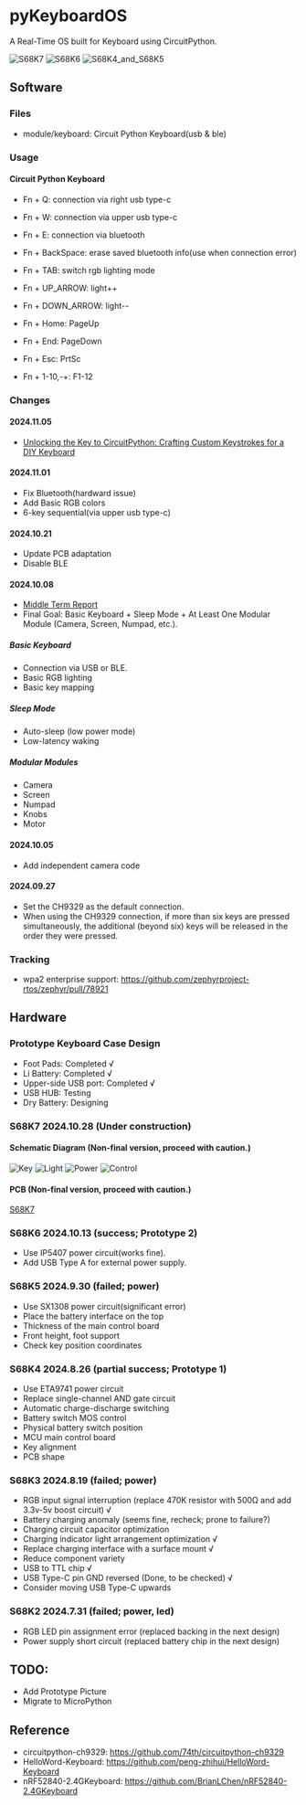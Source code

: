 # pyKeyboardOS

A Real-Time OS built for Keyboard using CircuitPython.

![S68K7](Pictures/S68K7.jpg)
![S68K6](Pictures/S68K6.jpg)
![S68K4_and_S68K5](Pictures/S68K4_and_S68K5.jpg)

## Software

### Files

- module/keyboard: Circuit Python Keyboard(usb & ble)

### Usage

#### Circuit Python Keyboard

- Fn + Q: connection via right usb type-c
- Fn + W: connection via upper usb type-c
- Fn + E: connection via bluetooth
- Fn + BackSpace: erase saved bluetooth info(use when connection error)
- Fn + TAB: switch rgb lighting mode
- Fn + UP_ARROW: light++
- Fn + DOWN_ARROW: light--

- Fn + Home: PageUp
- Fn + End: PageDown
- Fn + Esc: PrtSc
- Fn + 1-10,-+: F1-12

### Changes

#### 2024.11.05
- [Unlocking the Key to CircuitPython: Crafting Custom Keystrokes for a DIY Keyboard](https://docs.qq.com/slide/DUkpNVmtPandxWmdu)

#### 2024.11.01
- Fix Bluetooth(hardward issue)
- Add Basic RGB colors
- 6-key sequential(via upper usb type-c)

#### 2024.10.21
- Update PCB adaptation
- Disable BLE

#### 2024.10.08
- [Middle Term Report](https://docs.qq.com/slide/DUnJsUXBYbUl4WGhJ)
- Final Goal: Basic Keyboard + Sleep Mode + At Least One Modular Module (Camera, Screen, Numpad, etc.).

##### Basic Keyboard
- Connection via USB or BLE.
- Basic RGB lighting
- Basic key mapping

##### Sleep Mode
- Auto-sleep (low power mode)
- Low-latency waking

##### Modular Modules
- Camera
- Screen
- Numpad
- Knobs
- Motor

#### 2024.10.05
- Add independent camera code

#### 2024.09.27

- Set the CH9329 as the default connection.
- When using the CH9329 connection, if more than six keys are pressed simultaneously, the additional (beyond six) keys will be released in the order they were pressed.

### Tracking

- wpa2 enterprise support: https://github.com/zephyrproject-rtos/zephyr/pull/78921

## Hardware

### Prototype Keyboard Case Design

- Foot Pads: Completed √
- Li Battery: Completed √
- Upper-side USB port: Completed √
- USB HUB: Testing
- Dry Battery: Designing

### S68K7 2024.10.28 (Under construction)

#### Schematic Diagram (Non-final version, proceed with caution.)
![Key](Schematic/S68K7/Key_2024-11-05.png)
![Light](Schematic/S68K7/Light_2024-11-05.png)
![Power](Schematic/S68K7/Power_2024-11-05.png)
![Control](Schematic/S68K7/Control_2024-11-05.png)

#### PCB (Non-final version, proceed with caution.)
[S68K7](PCB/S68K7/PCB_PCB108_1_2024-11-05.pdf)

### S68K6 2024.10.13 (success; Prototype 2)

- Use IP5407 power circuit(works fine).
- Add USB Type A for external power supply. 

### S68K5 2024.9.30 (failed; power)

- Use SX1308 power circuit(significant error)
- Place the battery interface on the top
- Thickness of the main control board
- Front height, foot support
- Check key position coordinates

### S68K4 2024.8.26 (partial success; Prototype 1)

- Use ETA9741 power circuit
- Replace single-channel AND gate circuit
- Automatic charge-discharge switching
- Battery switch MOS control
- Physical battery switch position
- MCU main control board
- Key alignment
- PCB shape

### S68K3 2024.8.19 (failed; power)

- RGB input signal interruption (replace 470K resistor with 500Ω and add 3.3v-5v boost circuit) √
- Battery charging anomaly (seems fine, recheck; prone to failure?)
- Charging circuit capacitor optimization
- Charging indicator light arrangement optimization √
- Replace charging interface with a surface mount √
- Reduce component variety
- USB to TTL chip √
- USB Type-C pin GND reversed (Done, to be checked) √
- Consider moving USB Type-C upwards

### S68K2 2024.7.31 (failed; power, led)

- RGB LED pin assignment error (replaced backing in the next design)
- Power supply short circuit (replaced battery chip in the next design)

## TODO:
- Add Prototype Picture
- Migrate to MicroPython

## Reference

- circuitpython-ch9329: https://github.com/74th/circuitpython-ch9329
- HelloWord-Keyboard: https://github.com/peng-zhihui/HelloWord-Keyboard
- nRF52840-2.4GKeyboard: https://github.com/BrianLChen/nRF52840-2.4GKeyboard

